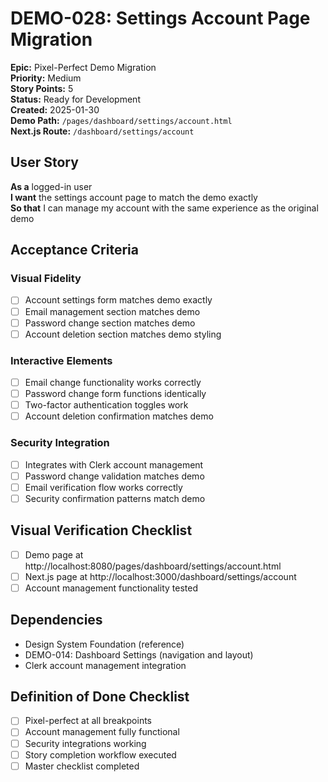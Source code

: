 # DEMO-028: Settings Account Page Migration

**Epic:** Pixel-Perfect Demo Migration  
**Priority:** Medium  
**Story Points:** 5  
**Status:** Ready for Development  
**Created:** 2025-01-30  
**Demo Path:** `/pages/dashboard/settings/account.html`  
**Next.js Route:** `/dashboard/settings/account`

## User Story

**As a** logged-in user  
**I want** the settings account page to match the demo exactly  
**So that** I can manage my account with the same experience as the original demo

## Acceptance Criteria

### Visual Fidelity
- [ ] Account settings form matches demo exactly
- [ ] Email management section matches demo
- [ ] Password change section matches demo
- [ ] Account deletion section matches demo styling

### Interactive Elements
- [ ] Email change functionality works correctly
- [ ] Password change form functions identically
- [ ] Two-factor authentication toggles work
- [ ] Account deletion confirmation matches demo

### Security Integration
- [ ] Integrates with Clerk account management
- [ ] Password change validation matches demo
- [ ] Email verification flow works correctly
- [ ] Security confirmation patterns match demo

## Visual Verification Checklist
- [ ] Demo page at http://localhost:8080/pages/dashboard/settings/account.html
- [ ] Next.js page at http://localhost:3000/dashboard/settings/account
- [ ] Account management functionality tested

## Dependencies
- Design System Foundation (reference)
- DEMO-014: Dashboard Settings (navigation and layout)
- Clerk account management integration

## Definition of Done Checklist
- [ ] Pixel-perfect at all breakpoints
- [ ] Account management fully functional
- [ ] Security integrations working
- [ ] Story completion workflow executed
- [ ] Master checklist completed